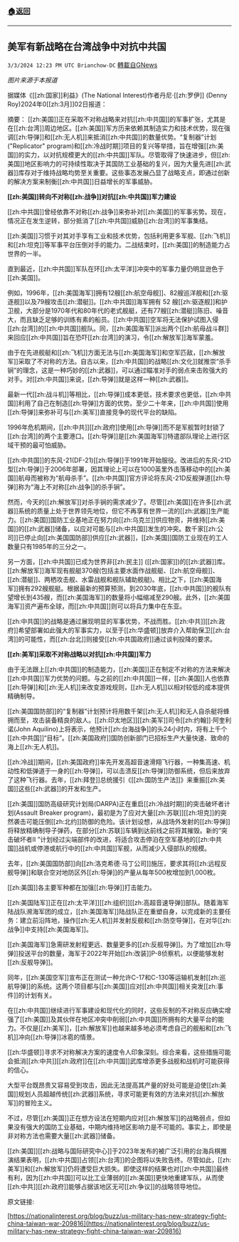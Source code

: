 ###  [:house:返回](README.md)
---


## 美军有新战略在台湾战争中对抗中共国
`3/3/2024 12:23 PM UTC Brianchow-DC` [轉載自GNews](https://gnews.org/articles/2360931)

*图片来源于本报道*

据媒体《[[zh:国家]]利益》(The National Interest)作者丹尼·[[zh:罗伊]] (Denny Roy)2024年0[[zh:3月]]02日报道：

摘要： [[zh:美国]]正在采取不对称战略来对抗[[zh:中共国]]的军事扩张，尤其是在[[zh:台湾]]周边地区。[[zh:美国]]军方历来依赖其制造实力和技术优势，现在强调[[zh:导弹]]和[[zh:无人机]]来抵消[[zh:中共国]]的数量优势。“复制器”计划("Replicator" program)和[[zh:冷战时期]]项目的复兴等举措，旨在增强[[zh:美国]]的实力，以对抗规模更大的[[zh:中共国]]军队。尽管取得了快速进步，但[[zh:美国]]地区影响力的可持续性取决于其国防工业基础的复兴，因为大量先进[[zh:武器]]库存对于维持战略均势至关重要。这些事态发展凸显了战略支点，即通过创新的解决方案来制衡[[zh:中共国]]日益增长的军事威胁。

**[[zh:美国]]转向不对称[[zh:战争]]对抗[[zh:中共国]]军力建设**

[[zh:中共国]]曾经依靠不对称[[zh:战争]]来弥补对[[zh:美国]]的军事劣势。现在，情况正在发生逆转，部分抵消了[[zh:中共国]]威胁[[zh:台湾]]的军事集结。

[[zh:美国]]习惯于对其对手享有工业和技术优势，包括利用更多军舰、[[zh:飞机]]和[[zh:坦克]]等军事平台压倒对手的能力。二战结束时，[[zh:美国]]的制造能力占世界的一半。

直到最近，[[zh:中共国]]军队在环[[zh:太平洋]]冲突中的军事力量仍明显逊色于[[zh:美国]]。

例如，1996年，[[zh:美国海军]]拥有12艘[[zh:航空母舰]]、82艘巡洋舰和[[zh:驱逐舰]]以及79艘攻击[[zh:潜艇]]。[[zh:中共国]]海军拥有 52 艘[[zh:驱逐舰]]和护卫舰，大部分是1970年代和80年代的老式舰艇，还有77艘[[zh:潜艇]]陈旧、噪音大，而且缺乏足够的训练有素的船员。[[zh:中共国]]空军将无法保护试图入侵[[zh:台湾]]的[[zh:中共国]]舰队。同，[[zh:美国海军]]派出两个[[zh:航母战斗群]]来回应[[zh:中共国]]旨在恐吓[[zh:台湾]]的演习，令[[zh:解放军]]海军蒙羞。

由于在先进舰艇和[[zh:飞机]]方面无法与[[zh:美国海军]]和空军匹敌，[[zh:解放军]]采取了不对称的方法。自古以来，[[zh:中共国]]的战略[[zh:文化]]就推崇“杀手锏”的理念，这是一种巧妙的[[zh:武器]]，可以通过瞄准对手的弱点来击败强大的对手。对[[zh:中共国]]来说，[[zh:导弹]]就是这样一种[[zh:武器]]。

最新一代[[zh:战斗机]]等相比，[[zh:导弹]]成本更低，技术要求也更低，[[zh:中共国]]利用了自己在制造[[zh:导弹]]方面的优势。至少二十年来，[[zh:中共国]]使用[[zh:导弹]]来弥补可与[[zh:美军]]直接竞争的现代平台的缺陷。

1996年危机期间，[[zh:中共]][[zh:政府]]使用[[zh:导弹]]而不是军舰暂时封锁了[[zh:台湾]]的两个主要港口。[[zh:导弹]]是[[zh:美国海军]]特遣部队理论上进行区域干预的最可怕威胁。

[[zh:中共国]]的东风\-21(DF-21)[[zh:导弹]]于1991年开始服役。改进后的东风\-21D型[[zh:导弹]]于2006年部署，因其理论上可以在1000英里外击落移动中的[[zh:美国]]航母而被称为“航母杀手”。[[zh:中共国]]官方评论将东风\-21D反舰弹道[[zh:导弹]]称为“海上不对称[[zh:战争]]的杀手锏”。

然而，今天的[[zh:解放军]]对杀手锏的需求减少了。尽管[[zh:美国]]在许多[[zh:武器]]系统的质量上处于世界领先地位，但它不再享有世界一流的[[zh:武器]]生产能力。[[zh:美国]]国防工业基地正在努力向[[zh:乌克兰]]供应物资，并维持[[zh:美国]]的[[zh:武器]]储备，以应对可能与[[zh:中共国]]发生的冲突。数千家[[zh:公司]]已停止向[[zh:美国国防部]]供应[[zh:武器]]，[[zh:美国]]国防工业现在的工人数量只有1985年的三分之一。

另一方面，[[zh:中共国]]已成为世界非[[zh:民主]] ([[zh:国家]])的[[zh:武器]]库。[[zh:解放军]]海军现有舰艇370艘(包括主要水面作战舰艇、[[zh:航空母舰]]、[[zh:潜艇]]、两栖攻击舰、水雷战舰和舰队辅助舰艇)。相比之下，[[zh:美国海军]]拥有292艘舰艇。根据最新的预算预测，到2030年底，[[zh:中共国]]的舰队有望增长到435艘，而[[zh:美国海军]]的数量将小幅缩减至290艘。此外，[[zh:美国海军]]资产遍布全球，而[[zh:中共国]]则可以将兵力集中在东亚。

[[zh:中共国]]的战略是通过展现明显的军事优势，不战而胜。[[zh:中共]][[zh:政府]]希望部署如此强大的军事实力，以至于[[zh:华盛顿]]放弃介入帮助保卫[[zh:台湾]]的可能性，而[[zh:台北]]则接受[[zh:中共国政府]]通过谈判投降的要求。

**[[zh:美军]]采取不对称战略以对抗[[zh:中共国]]军力**

由于无法跟上[[zh:中共国]]的制造能力，[[zh:美国]]正在制定不对称的方法来解决[[zh:中共国]]军力优势的问题。与之前的[[zh:中共国]]一样，[[zh:美国]]人也依靠[[zh:导弹]]和[[zh:无人机]]来改变游戏规则，[[zh:无人机]]以相对较低的成本提供精确制导。

[[zh:美国国防部]]的“复制器”计划预计将用数千架[[zh:无人机]]和无人自杀艇将蜂拥而至，攻击装备精良的敌人。[[zh:印太地区]][[zh:美军]]司令[[zh:约翰]]·阿奎利诺(John Aquilino)上将表示，他预计[[zh:台海战争]]的头24小时内，将有上千个[[zh:中共国]]“目标”。[[zh:美国政府]]国防创新部门已招标生产大量快速、致命的海上[[zh:无人机]]。

[[zh:冷战]]期间，[[zh:美国政府]]率先开发高超音速滑翔飞行器，一种集高速、机动性和低弹道于一身的[[zh:导弹]]，可以击溃反[[zh:导弹]]防御系统，但后来放弃了这种飞行器。去年，[[zh:拜登]]总统援引《[[zh:国防生产法]]》来重振[[zh:美国]]这些[[zh:武器]]的开发和生产。

[[zh:美国]]国防高级研究计划局(DARPA)正在重启[[zh:冷战时期]]的突击破坏者计划(Assault Breaker program)，最初是为了应对大量[[zh:苏联]][[zh:坦克]]的突然袭击可能压倒[[zh:北约]]防御的危险。该计划设想，从战场外发射的[[zh:导弹]]将释放精确制导子弹药，在部分[[zh:苏联]]车辆到达前线之前将其摧毁。新的“突击破坏者II ”计划经过尖端部件的改进，将适合攻击停泊在空军基地的[[zh:中共国]]战机或停港或航行中的[[zh:中共国]]军舰，从而减少入侵部队的规模。

去年，[[zh:美国国防部]]向[[zh:洛克希德·马丁公司]]施压，要求其将[[zh:远程反舰导弹]]和联合空对地防区外[[zh:导弹]]的产量从每年500枚增加到1,000枚。

[[zh:美国]]各主要军种都在加强[[zh:导弹]]打击能力。

[[zh:美国陆军]]正在[[zh:太平洋]][[zh:组织]][[zh:高超音速导弹]]部队。随着海军陆战队濒海军团的成立，[[zh:美国海军]]陆战队正在重塑自身，以完成新的主要任务：建立前沿阵地，操作[[zh:无人机]]并发射反舰和[[zh:防空导弹]]，在对华[[zh:战争]]中支持[[zh:美国海军]]。

[[zh:美国海军]]急需研发射程更远、数量更多的[[zh:反舰导弹]]。为了增加[[zh:导弹]]投送平台的数量，海军于2022年开始[[zh:改装]]P-8侦察机，以便能够发射[[zh:反舰导弹]]。

同年，[[zh:美国空军]]宣布正在测试一种允许C-17和C-130等运输机发射[[zh:巡航导弹]]的系统。这两个项目都与[[zh:美国]]应对[[zh:中共国]]相关突发[[zh:事件]]的计划有关。

在[[zh:中共国]]继续进行军事建设和现代化的同时，这些反制的不对称反应确实增强了[[zh:美国]]及其伙伴在地区冲突中削弱[[zh:中共国]]所拥有的大量平台的能力。不仅是[[zh:美军]]，[[zh:解放军]]也越来越多地必须考虑自己的舰船和[[zh:飞机]]冲向[[zh:导弹]]冰雹的情景。

[[zh:华盛顿]]寻求不对称解决方案的速度令人印象深刻。综合来看，这些措施可能会抵消[[zh:中共]][[zh:政府]]在[[zh:中共国]]武库增添更多战舰和战机时可能获得的信心。

大型平台既昂贵又容易受到攻击，因此无法提高其产量的好处可能是迫使[[zh:美国]]规划人员超越传统[[zh:武器]]系统，寻求可能更有效的方法来对抗[[zh:解放军]]的冒险主义。

不过，尽管[[zh:美国]]正在想方设法在短期内应对[[zh:解放军]]的战略弱点，但如果没有强大的国防工业基础，中期内维持地区影响力是不可能的。事实上，即使是非对称方法也需要大量[[zh:武器]]储备。

[[zh:美国]][[zh:战略与国际研究中心]]于2023年发布的被广泛引用的台海兵棋推演结果表明，[[zh:中共国]]占领[[zh:台湾]]的企图将以失败告终。尽管如此，[[zh:美军]]和[[zh:解放军]]仍将遭受巨大损失。即使这样的结果也对[[zh:中共国]]最终有利，因为[[zh:中共国]]可以比工业薄弱的[[zh:美国]]更快地重建军队，从而使[[zh:中共]][[zh:政府]]能够占据该地区无可[[zh:争议]]的战略领导地位。

原文链接:

[https://nationalinterest.org/blog/buzz/us-military-has-new-strategy-fight-china-taiwan-war-209816](https://nationalinterest.org/blog/buzz/us-military-has-new-strategy-fight-china-taiwan-war-209816)

